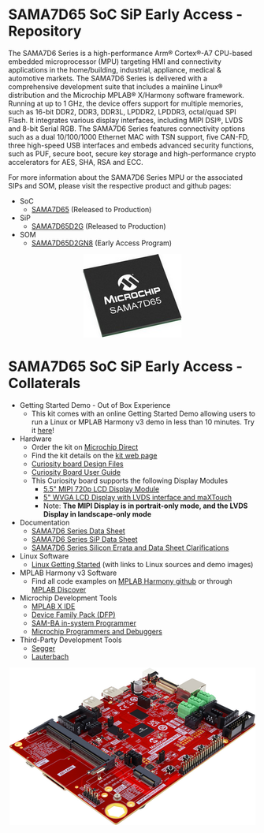 # SAMA7D65 SoC SiP Early Access - Repository

The SAMA7D6 Series is a high-performance Arm® Cortex®-A7 CPU-based embedded microprocessor (MPU) targeting HMI and connectivity applications in the home/building, industrial, appliance, medical & automotive markets.
The SAMA7D6 Series is delivered with a comprehensive development suite that includes a mainline Linux® distribution and the Microchip MPLAB® X/Harmony software framework.
Running at up to 1 GHz, the device offers support for multiple memories, such as 16-bit DDR2, DDR3, DDR3L, LPDDR2, LPDDR3, octal/quad SPI Flash. It integrates various display interfaces, including MIPI DSI®, LVDS and 8-bit Serial RGB.
The SAMA7D6 Series features connectivity options such as a dual 10/100/1000 Ethernet MAC with TSN support, five CAN-FD, three high-speed USB interfaces and embeds advanced security functions, such as PUF, secure boot, secure key storage and high-performance crypto accelerators for AES, SHA, RSA and ECC.

For more information about the SAMA7D6 Series MPU or the associated SIPs and SOM, please visit the respective product and github pages:
* SoC
  * [SAMA7D65](https://www.microchip.com/en-us/product/SAMA7D65) (Released to Production)
* SiP
  * [SAMA7D65D2G](https://www.microchip.com/en-us/product/SAMA7D65D2G) (Released to Production)
* SOM
  * [SAMA7D65D2GN8](https://github.com/MicrochipTech/EA-SOM-SAMA7D6) (Early Access Program)

<p align="center"><img src="SAMA7D65.jpg" /></p>

# SAMA7D65 SoC SiP Early Access - Collaterals
* Getting Started Demo - Out of Box Experience
  * This kit comes with an online Getting Started Demo allowing users to run a Linux or MPLAB Harmony v3 demo in less than 10 minutes. Try it [here](https://developerhelp.microchip.com/xwiki/bin/view/software-tools/32-bit-kits/sama7d65-ea-curiosity/)!
* Hardware
  * Order the kit on [Microchip Direct](https://www.microchipdirect.com/dev-tools/EA89C15A)
  * Find the kit details on the [kit web page](https://www.microchip.com/en-us/development-tool/EA89C15A)
  * [Curiosity board Design Files](Hardware/)
  * [Curiosity Board User Guide](Hardware/)
  * This Curiosity board supports the following Display Modules
    * [5.5" MIPI 720p LCD Display Module](https://www.microchip.com/en-us/development-tool/AC40T08A)
	* [5" WVGA LCD Display with LVDS interface and maXTouch](https://www.microchip.com/en-us/development-tool/AC69T88A)
	* Note: __The MIPI Display is in portrait-only mode, and the LVDS Display in landscape-only mode__
* Documentation
  * [SAMA7D6 Series Data Sheet](https://ww1.microchip.com/downloads/aemDocuments/documents/MPU32/ProductDocuments/DataSheets/SAMA7D6-Series-Data-Sheet-DS60001851.pdf)
  * [SAMA7D6 Series SiP Data Sheet](https://ww1.microchip.com/downloads/aemDocuments/documents/MPU32/ProductDocuments/DataSheets/SAMA7D6-Series-SiP-Data-Sheet-DS60001853.pdf)
  * [SAMA7D6 Series Silicon Errata and Data Sheet Clarifications](https://ww1.microchip.com/downloads/aemDocuments/documents/MPU32/ProductDocuments/Errata/SAMA7D6-Series-Silicon-Errata-and-Data-Sheet-Clarifications-DS80001131.pdf)
* Linux Software
  * [Linux Getting Started](https://www.linux4sam.org/bin/view/Linux4SAM/Sama7d65CuriosityMainPage)  (with links to Linux sources and demo images)
* MPLAB Harmony v3 Software
  * Find all code examples on [MPLAB Harmony github](https://github.com/microchip-mplab-harmony) or through [MPLAB Discover](https://mplab-discover.microchip.com/v2?dsl=com.microchip.ide.project%3Adevice.content.name%3Asama7d65&ds=%7B%22com.microchip.ide.project%22%3A%7B%22name%22%3A%22com.microchip.portal.start.displayCharacteristics%22%2C%22version%22%3A%221.6.0%22%7D%7D)
* Microchip Development Tools
  * [MPLAB X IDE](https://www.microchip.com/en-us/tools-resources/develop/mplab-x-ide)
  * [Device Family Pack (DFP)](https://packs.download.microchip.com/#collapse-Microchip-SAMA7D65-DFP-pdsc)
  * [SAM-BA in-system Programmer](https://www.microchip.com/en-us/development-tool/SAM-BA-IN-SYSTEM-PROGRAMMER)
  * [Microchip Programmers and Debuggers](https://www.microchip.com/en-us/tools-resources/debug/programmers-debuggers)
* Third-Party Development Tools
  * [Segger](https://www.segger.com/supported-devices/microchip/atsama7)
  * [Lauterbach](https://www.lauterbach.com/supported-platforms/chips/atsama7d65)


 <p align="center"><img src="SAMA7D65_Curiosity_board_rev2.png" /></p>
